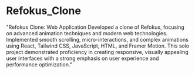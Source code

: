 # Refokus_Clone
 "Refokus Clone: Web Application  Developed a clone of Refokus, focusing on advanced animation techniques and modern web technologies. Implemented smooth scrolling, micro-interactions, and complex animations using React, Tailwind CSS, JavaScript, HTML, and Framer Motion. This solo project demonstrated proficiency in creating responsive, visually appealing user interfaces with a strong emphasis on user experience and performance optimization."
